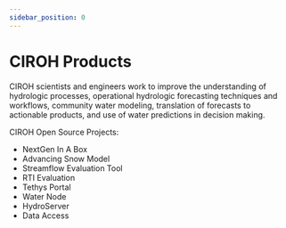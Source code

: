 ```yaml
---
sidebar_position: 0
---
```


# CIROH Products

CIROH scientists and engineers work to improve the understanding of hydrologic processes, operational hydrologic forecasting techniques and workflows, community water modeling, translation of forecasts to actionable products, and use of water predictions in decision making.

CIROH Open Source Projects:
- NextGen In A Box
- Advancing Snow Model
- Streamflow Evaluation Tool
- RTI Evaluation
- Tethys Portal
- Water Node
- HydroServer
- Data Access
